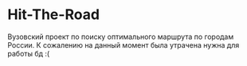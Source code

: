 # Hit-The-Road

Вузовский проект по поиску оптимального маршрута по городам России. 
К сожалению на данный момент была утрачена нужна для работы бд :(
